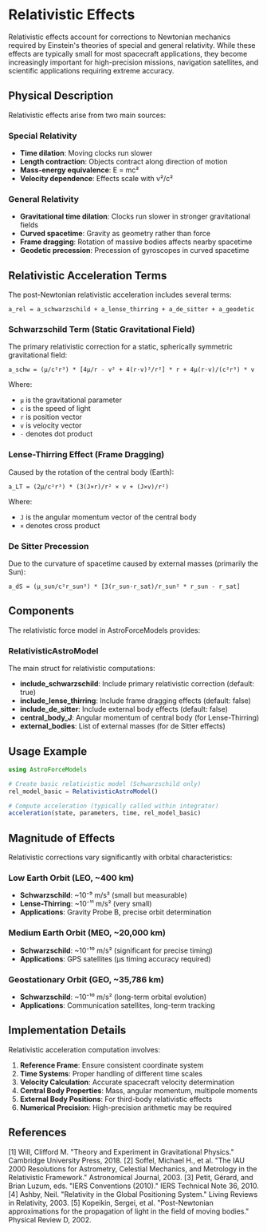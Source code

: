 # Relativistic Effects

Relativistic effects account for corrections to Newtonian mechanics required by Einstein's theories of special and general relativity. While these effects are typically small for most spacecraft applications, they become increasingly important for high-precision missions, navigation satellites, and scientific applications requiring extreme accuracy.

## Physical Description

Relativistic effects arise from two main sources:

### Special Relativity
- **Time dilation**: Moving clocks run slower
- **Length contraction**: Objects contract along direction of motion  
- **Mass-energy equivalence**: E = mc²
- **Velocity dependence**: Effects scale with v²/c²

### General Relativity  
- **Gravitational time dilation**: Clocks run slower in stronger gravitational fields
- **Curved spacetime**: Gravity as geometry rather than force
- **Frame dragging**: Rotation of massive bodies affects nearby spacetime
- **Geodetic precession**: Precession of gyroscopes in curved spacetime

## Relativistic Acceleration Terms

The post-Newtonian relativistic acceleration includes several terms:

```
a_rel = a_schwarzschild + a_lense_thirring + a_de_sitter + a_geodetic
```

### Schwarzschild Term (Static Gravitational Field)
The primary relativistic correction for a static, spherically symmetric gravitational field:

```
a_schw = (μ/c²r³) * [4μ/r - v² + 4(r·v)²/r²] * r + 4μ(r·v)/(c²r³) * v
```

Where:
- `μ` is the gravitational parameter
- `c` is the speed of light
- `r` is position vector  
- `v` is velocity vector
- `·` denotes dot product

### Lense-Thirring Effect (Frame Dragging)
Caused by the rotation of the central body (Earth):

```
a_LT = (2μ/c²r³) * (3(J×r)/r² × v + (J×v)/r²)
```

Where:
- `J` is the angular momentum vector of the central body
- `×` denotes cross product

### De Sitter Precession
Due to the curvature of spacetime caused by external masses (primarily the Sun):

```
a_dS = (μ_sun/c²r_sun³) * [3(r_sun·r_sat)/r_sun² * r_sun - r_sat]
```

## Components

The relativistic force model in AstroForceModels provides:

### RelativisticAstroModel

The main struct for relativistic computations:

- **include_schwarzschild**: Include primary relativistic correction (default: true)
- **include_lense_thirring**: Include frame dragging effects (default: false)
- **include_de_sitter**: Include external body effects (default: false)
- **central_body_J**: Angular momentum of central body (for Lense-Thirring)
- **external_bodies**: List of external masses (for de Sitter effects)

## Usage Example

```julia
using AstroForceModels

# Create basic relativistic model (Schwarzschild only)
rel_model_basic = RelativisticAstroModel()

# Compute acceleration (typically called within integrator)
acceleration(state, parameters, time, rel_model_basic)
```

## Magnitude of Effects

Relativistic corrections vary significantly with orbital characteristics:

### Low Earth Orbit (LEO, ~400 km)
- **Schwarzschild**: ~10⁻⁹ m/s² (small but measurable)
- **Lense-Thirring**: ~10⁻¹¹ m/s² (very small)
- **Applications**: Gravity Probe B, precise orbit determination

### Medium Earth Orbit (MEO, ~20,000 km) 
- **Schwarzschild**: ~10⁻¹⁰ m/s² (significant for precise timing)
- **Applications**: GPS satellites (μs timing accuracy required)

### Geostationary Orbit (GEO, ~35,786 km)
- **Schwarzschild**: ~10⁻¹⁰ m/s² (long-term orbital evolution)
- **Applications**: Communication satellites, long-term tracking

## Implementation Details

Relativistic acceleration computation involves:

1. **Reference Frame**: Ensure consistent coordinate system
2. **Time Systems**: Proper handling of different time scales
3. **Velocity Calculation**: Accurate spacecraft velocity determination
4. **Central Body Properties**: Mass, angular momentum, multipole moments
5. **External Body Positions**: For third-body relativistic effects
6. **Numerical Precision**: High-precision arithmetic may be required

## References

[1] Will, Clifford M. "Theory and Experiment in Gravitational Physics." Cambridge University Press, 2018.
[2] Soffel, Michael H., et al. "The IAU 2000 Resolutions for Astrometry, Celestial Mechanics, and Metrology in the Relativistic Framework." Astronomical Journal, 2003.
[3] Petit, Gérard, and Brian Luzum, eds. "IERS Conventions (2010)." IERS Technical Note 36, 2010.
[4] Ashby, Neil. "Relativity in the Global Positioning System." Living Reviews in Relativity, 2003.
[5] Kopeikin, Sergei, et al. "Post-Newtonian approximations for the propagation of light in the field of moving bodies." Physical Review D, 2002. 
